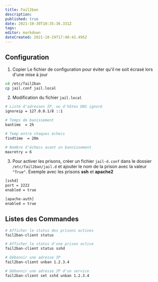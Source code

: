 ```yaml
---
title: Fail2ban
description: 
published: true
date: 2021-10-30T10:35:36.331Z
tags: 
editor: markdown
dateCreated: 2021-10-29T17:40:42.495Z
---
```


## Configuration
1. Copier Le fichier de configuration pour éviter qu'il ne soit écrasé lors d'une mise à jour
```bash
cd /etc/fail2ban
cp jail.conf jail.local
```

2. Modification du fichier `jail.local`
```bash
# Liste d'adresses IP, ou d'hôtes DNS ignoré
ignoreip = 127.0.0.1/8 ::1

# Temps de banissement
bantime  = 2h

# Temp entre chaques échecs
findtime  = 20m

# Nombre d'échecs avant un bannissement
maxretry = 6
```

3. Pour activer les prisons, créer un fichier `jail-d.conf` dans le dossier `/etc/fail2ban/jail.d` et ajouter le nom de la prison avec la valeur `"True"`. 
Exemple avec les prisons **ssh** et **apache2**
```bash
[sshd]
port = 2222
enabled = true

[apache-auth]
enabled = true
```

## Listes des Commandes
```bash
# Afficher le status des prisons actives
fail2ban-client status

# Afficher le status d'une prison active
fail2ban-client status sshd

# Débannir une adresse IP
fail2ban-client unban 1.2.3.4

# Débannir une adresse IP d'un service
fail2ban-client set sshd unban 1.2.3.4
```